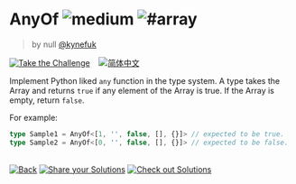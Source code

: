 <!--info-header-start--><h1>AnyOf <img src="https://img.shields.io/badge/-medium-d9901a" alt="medium"/> <img src="https://img.shields.io/badge/-%23array-999" alt="#array"/></h1><blockquote><p>by null <a href="https://github.com/kynefuk" target="_blank">@kynefuk</a></p></blockquote><p><a href="https://tsch.js.org/949/play" target="_blank"><img src="https://img.shields.io/badge/-Take%20the%20Challenge-3178c6?logo=typescript&logoColor=white" alt="Take the Challenge"/></a> &nbsp;&nbsp;&nbsp;<a href="./README.zh-CN.md" target="_blank"><img src="https://img.shields.io/badge/-%E7%AE%80%E4%BD%93%E4%B8%AD%E6%96%87-gray" alt="简体中文"/></a> </p><!--info-header-end-->

Implement Python liked `any` function in the type system. A type takes the Array and returns `true` if any element of the Array is true. If the Array is empty, return `false`.

For example:

```ts
type Sample1 = AnyOf<[1, '', false, [], {}]> // expected to be true.
type Sample2 = AnyOf<[0, '', false, [], {}]> // expected to be false.
```

<!--info-footer-start--><br><a href="../../README.md" target="_blank"><img src="https://img.shields.io/badge/-Back-grey" alt="Back"/></a> <a href="https://github.com/Bernankez/type-challenges/issues/new?assignees=&labels=answer%2C+zh-CN&template=1-answer.zh-CN.md&title=949+-+" target="_blank"><img src="https://img.shields.io/badge/-Share%20your%20Solutions-teal" alt="Share your Solutions"/></a> <a href="https://tsch.js.org/949/solutions" target="_blank"><img src="https://img.shields.io/badge/-Check%20out%20Solutions-de5a77?logo=awesome-lists&logoColor=white" alt="Check out Solutions"/></a> <!--info-footer-end-->
